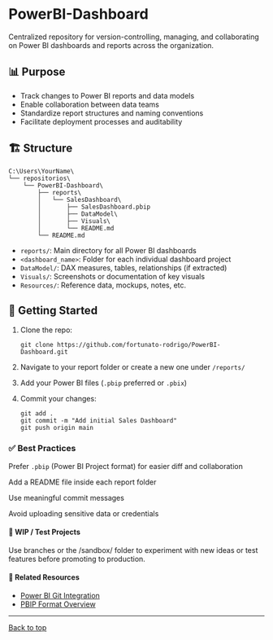 <span id="top"></span>

# PowerBI-Dashboard
Centralized repository for version-controlling, managing, and collaborating on Power BI dashboards and reports across the organization.

## 📊 Purpose

- Track changes to Power BI reports and data models
- Enable collaboration between data teams
- Standardize report structures and naming conventions
- Facilitate deployment processes and auditability


## 🏗️ Structure
```shell
C:\Users\YourName\
└── repositorios\
    └── PowerBI-Dashboard\
        ├── reports\
        │   └── SalesDashboard\
        │       ├── SalesDashboard.pbip
        │       ├── DataModel\
        │       ├── Visuals\
        │       └── README.md
        └── README.md
```


- `reports/`: Main directory for all Power BI dashboards
- `<dashboard_name>`: Folder for each individual dashboard project
- `DataModel/`: DAX measures, tables, relationships (if extracted)
- `Visuals/`: Screenshots or documentation of key visuals
- `Resources/`: Reference data, mockups, notes, etc.


## 🚀 Getting Started

1. Clone the repo:

   ```shell
   git clone https://github.com/fortunato-rodrigo/PowerBI-Dashboard.git
   ```
   
2. Navigate to your report folder or create a new one under `/reports/`

3. Add your Power BI files (`.pbip` preferred or `.pbix`)

4. Commit your changes:
   ```shell
   git add .
   git commit -m "Add initial Sales Dashboard"
   git push origin main
   ```

### ✅ Best Practices

Prefer `.pbip` (Power BI Project format) for easier diff and collaboration

Add a README file inside each report folder

Use meaningful commit messages

Avoid uploading sensitive data or credentials

#### 🧪 WIP / Test Projects

Use branches or the /sandbox/ folder to experiment with new ideas or test features before promoting to production.

#### 📎 Related Resources

* [Power BI Git Integration](https://docs.snowplow.io/docs)
* [PBIP Format Overview](https://docs.snowplow.io/docs)


---

[Back to top](#top)
